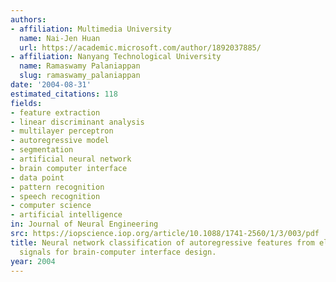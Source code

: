 ```yaml
---
authors:
- affiliation: Multimedia University
  name: Nai-Jen Huan
  url: https://academic.microsoft.com/author/1892037885/
- affiliation: Nanyang Technological University
  name: Ramaswamy Palaniappan
  slug: ramaswamy_palaniappan
date: '2004-08-31'
estimated_citations: 118
fields:
- feature extraction
- linear discriminant analysis
- multilayer perceptron
- autoregressive model
- segmentation
- artificial neural network
- brain computer interface
- data point
- pattern recognition
- speech recognition
- computer science
- artificial intelligence
in: Journal of Neural Engineering
src: https://iopscience.iop.org/article/10.1088/1741-2560/1/3/003/pdf
title: Neural network classification of autoregressive features from electroencephalogram
  signals for brain-computer interface design.
year: 2004
---
```

